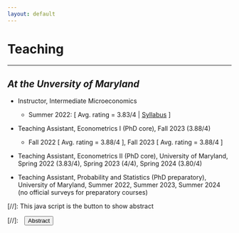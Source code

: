 ```yaml
---
layout: default
---
```


# Teaching
-------------------------------------------
## _At the Unversity of Maryland_
- Instructor, Intermediate Microeconomics
  - Summer 2022: [ Avg. rating = 3.83/4 | [Syllabus](/assets/pdfs/ECON306_Summer1_2023_Syllabus.pdf) ]

- Teaching Assistant, Econometrics I (PhD core), Fall 2023 (3.88/4)
  - Fall 2022 [ Avg. rating = 3.88/4 ], Fall 2023 [ Avg. rating = 3.88/4 ]

- Teaching Assistant, Econometrics II (PhD core), University of Maryland, Spring 2022 (3.83/4), Spring 2023 (4/4), Spring 2024 (3.80/4)

- Teaching Assistant, Probability and Statistics (PhD preparatory), University of Maryland, Summer 2022, Summer 2023, Summer 2024 (no official surveys for preparatory courses)

[//]: This java script is the button to show abstract
<script>
 function visib(id) {
  var x = document.getElementById(id);
  if (x.style.display === "block") {
    x.style.display = "none";
  } else {
    x.style.display = "block";
  }
}
</script>

[//]:&emsp;<button onclick="visib('polariz')" class="btn btn--inverse btn--small">Abstract</button>

